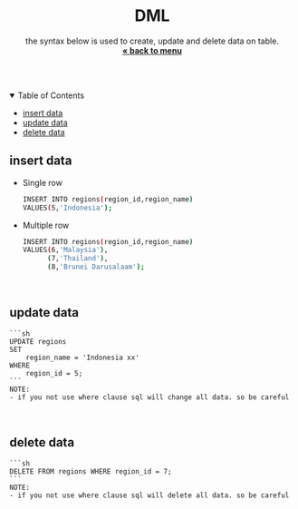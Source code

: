 
<p align="center">
    <h1 align="center">DML</h1>
    <p align="center">
        the syntax below is used to create, update and delete data on table.<br />
        <a href="../README.md"><strong>« back to menu</strong></a>
    </p>
    <br />
    <br />
</p>

<details open="open">
  <summary>Table of Contents</summary>
  <ul>
    <li><a href="#insert-data">insert data</a></li>
    <li><a href="#update-data">update data</a></li>
    <li><a href="#delete-data">delete data</a></li>
  </ul>
</details>

## insert data
* Single row
    ```sh
    INSERT INTO regions(region_id,region_name) 
    VALUES(5,'Indonesia');
    ```
* Multiple row
    ```sh
    INSERT INTO regions(region_id,region_name) 
    VALUES(6,'Malaysia'),
          (7,'Thailand'),
          (8,'Brunei Darusalaam');
    ```
<br />

## update data
    ```sh
    UPDATE regions 
    SET 
        region_name = 'Indonesia xx' 
    WHERE 
        region_id = 5;
    ```
    NOTE:  
    - if you not use where clause sql will change all data. so be careful
<br />

## delete data
    ```sh
    DELETE FROM regions WHERE region_id = 7;
    ```
    NOTE:  
    - if you not use where clause sql will delete all data. so be careful
<br />